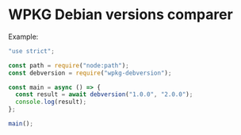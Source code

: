 # WPKG Debian versions comparer

Example:

```js
"use strict";

const path = require("node:path");
const debversion = require("wpkg-debversion");

const main = async () => {
  const result = await debversion("1.0.0", "2.0.0");
  console.log(result);
};

main();
```
